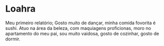 # Loahra
Meu primeiro relatório;
Gosto muito de dançar,
minha comida fovorita é sushi.
Atuo na área da beleza, com maquiagens proficionas,
moro no apartamento do meu pai,
sou muito vaidosa,
gosto de cozinhar,
gosto de dormir.
